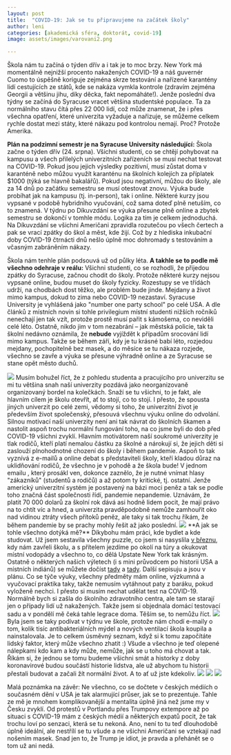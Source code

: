```yaml
---
layout: post
title:  "COVID-19: Jak se tu připravujeme na začátek školy"
author: leni
categories: [akademická sféra, doktorát, covid-19]
image: assets/images/varovani2.png

---
```


Škola nám tu začíná o týden dřív a i tak je to moc brzy. New York má momentálně nejnižší procento nakažených COVID-19 a náš guvernér Cuomo to úspěšně koriguje zejména skrze testování a nařízené karantény lidí cestujících ze států, kde se nakáza vymkla kontrole (zdravím zejména Georgii a většinu jihu, díky děcka, fakt nepomáháte!). Jenže poslední dva týdny se začíná do Syracuse vracet většina studentské populace. Ta za normálního stavu čítá přes 22 000 lidí, což může znamenat, že i přes všechna opatření, které univerzita vyžaduje a nařizuje, se můžeme celkem rychle dostat mezi státy, které nákazu pod kontrolou nemají. Proč? Protože Amerika.

**Plán na podzimní semestr je na Syracuse University následující:** Škola začne o týden dřív (24. srpna). Všichni studenti, co se chtějí pohybovat na kampusu a všech přilelých univerzitních zařízeních se musí nechat testovat na COVID-19. Pokud jsou jejich výsledky pozitivní, musí zůstat doma v karanténě nebo můžou využít karanténu na školních kolejích za příplatek $1000 (týká se hlavně bakalářů). Pokud jsou negativní, můžou do školy, ale za 14 dnů po začátku semestru se musí otestovat znovu. Výuka bude probíhat jak na kampusu (tj. in-person), tak i online. Některé kurzy jsou vypsané v podobě hybridního vyučování, což sama doteď plně netuším, co to znamená. V týdnu po Díkuvzdání se výuka přesune plně online a zbytek semestru se dokončí v tomhle módu. Logika za tím je celkem jednoduchá. Na Díkuvzdání se všichni Američani zpravidla rozutečou po všech čertech a pak se vrací zpátky do škol a měst, kde žijí. Což by z hlediska inkubační doby COVID-19 čtrnácti dnů nešlo úplně moc dohromady s testováním a včasným zabráněním nákazy. 

Škola nám tenhle plán podsouvá už od půlky léta. **A takhle se to podle mě všechno odehraje v reálu:** Všichni studenti, co se rozhodli, že přijedou zpátky do Syracuse, začnou chodit do školy. Protože některé kurzy nejsou vypsané online, budou muset do školy fyzicky. Rozestupy se ve třídách udrží, na chodbách dost těžko, ale problém bude jinde. Mejdany a život mimo kampus, dokud to zima nebo COVID-19 nezastaví. Syracuse University je vyhlášená jako "number one party school" po celé USA. A dle článků z místních novin si tohle privilegium místní studenti nižších ročníků nenechají jen tak vzít, protože prostě musí pařit s kámošema, co neviděli celé léto. Ostatně, nikdo jim v tom nezabrání – jak městská policie, tak ta školní nedávno oznámila, že **nebude** vyjíždět k případům srocování lidí mimo kampus. Takže se během září, kdy je tu krásné babí léto, rozjedou mejdany, pochopitelně bez masek, a do měsíce se tu nákaza rozjede, všechno se zavře a výuka se přesune výhradně online a ze Syracuse se stane opět město duchů.

<img src="/assets/images/stickers.png">
Musím bohužel říct, že z pohledu studenta a pracujícího pro univerzitu se mi tu většina snah naší univerzity pozdává jako neorganizovaně organizovaný bordel na kolečkách. Snaží se tu všichni, to je fakt, ale hlavním cílem je školu otevřít, ať to stojí, co to stojí. I přesto, že spousta jiných univerzit po celé zemi, vědomy si toho, že univerzitní život je především život společenský, přesouvá všechnu výuku online do odvolání. Silnou motivací naší univerzity není ani tak návrat do školních škamen a nastolit aspoň trochu normální fungování toho, na co jsme byli do dob před COVID-19 všichni zvyklí. Hlavním motivátorem naší soukromé univerzity je tlak rodičů, kteří platí nemalou částku za školné a nárokují si, že jejich děti si zaslouží plnohodnotné chození do školy i během pandemie. Aspoň to tak vyznívá z e-mailů a online debat s představiteli školy, kteří kladou důraz na uklidňování rodičů, že všechno je v pohodě a že škola bude! V jednom emailu , který prosákl ven, dokonce zaznělo, že je nutné vnímat hlasy "zákazníků" (studentů a rodičů) a až potom ty kritické, tj. ostatní. Jenže americký univerzitní systém je postavený na bázi moci peněz a tak se podle toho značná část společnosti řídí, pandemie nepandemie.  Uznávám, že platit 70 000 dolarů za školní rok dává asi hodně lidem pocit, že mají právo na to chtít víc a hned, a univerzita pravděpodobně nemůže zamhouřit oko nad vidinou ztráty všech přítoků peněz, ale taky si tak trochu říkám, že během pandemie by se prachy mohly řešit až jako poslední.

<img src="/assets/images/morestickers.png">
**A jak se tohle všechno dotýká mě?** Díkybohu mám práci, kde bydlet a kde studovat. Už jsem sestavila všechny puzzle, co jsem si nasyslila <a href="https://doktoratvnewyorku.github.io/phd-v-dobe-koronove/">v březnu</a>, kdy nám zavřeli školu, a s přítelem jezdíme po okolí na túry a okukovat místní vodopády a všechno to, co dělá Upstate New York tak krásným. Ostatně o některých našich výletech (i s mini průvodcem po historii USA a místních indiánů) se můžete dočíst <a href="https://doktoratvnewyorku.github.io/chittenango-falls/">tady</a> a <a href="https://doktoratvnewyorku.github.io/taughannock-falls/">tady</a>. Další sepisuju a jsou v plánu. Co se týče výuky, všechny předměty mám online, výzkumná a vyučovací praktika taky, takže nemusím vytáhnout paty z baráku, pokud vyloženě nechci. I přesto si musím nechat udělat test na COVID-19. Normálně bych si zašla do školního zdravotního centra, ale tam se starají jen o případy lidí už nakažených. Takže jsem si objednala domácí testovací sadu a v pondělí mě čeká tahle legrace doma. Těším se, to nemůžu říct.

<img src="assets/images/testovani.png">
Byla jsem se taky podívat v týdnu ve škole, protože nám chodí e-maily o tom, kolik tisíc antibakteriálních mýdel a nových ventilací škola koupila a nainstalovala. Je to celkem úsměvný seznam, když si k tomu započítáte lidský faktor, který může všechno zhatit :) Všude a všechno je teď olepené nálepkami kdo kam a kdy může, nemůže, jak se u toho má chovat a tak. Říkám si, že jednou se tomu budeme všichni smát a historky z doby koronavirové budou součástí historie lidstva, ale už abychom tu historii přestali budovat a začali žít normální život. A to ať už jste kdekoliv.

<img src="assets/images/mydesk.png">
<img src="assets/images/ufokruhy.png">
<img src="assets/images/varovani.png">


Malá poznámka na závěr: Ne všechno, co se dočtete v českých médiích o současném dění v USA je tak alarmující průser, jak se to prezentuje. Tahle ze mě je mnohem komplikovanější a mentalita úplně jiná než jsme my v Česku zvyklí. Od protestů v Portlandu přes Trumpovy extempore až po situaci s COVID-19 mám z českých médií a některých expatů pocit, že tak trochu loví po senzaci, která se tu nekoná. Ano, není to tu teď dlouhodobě úplně ideální, ale nestřílí se tu všude a ne všichni Američani se vztekají nad nošením masek. Snad jen to, že Trump je idiot, je pravda a přehánět se o tom už ani nedá.
